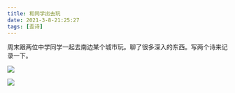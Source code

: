 ```yaml
---
title: 和同学出去玩
date: 2021-3-8-21:25:27
tags: [歪诗]
---
```


周末跟两位中学同学一起去南边某个城市玩。聊了很多深入的东西。写两个诗来记录一下。

<!--more-->

![](https://cdn.mathpix.com/snip/images/2q4fod-phYTJXeBUY6pj2VEkCqk49I0F5wmdoW5C7Uo.original.fullsize.png)

![](https://cdn.mathpix.com/snip/images/sVKstWs6dewocLRVQHC9wX5bhhKEGddglzWfvZuhOxs.original.fullsize.png)